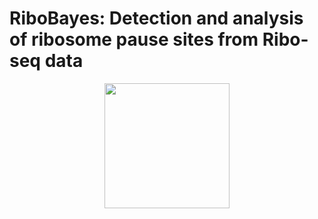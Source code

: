 # RiboBayes: Detection and analysis of ribosome pause sites from Ribo-seq data

<p align="center">
  <img width="200"  src="https://github.com/amberluo/RiboBayes/blob/master/RiboBayes_Logo.png">
</p>
